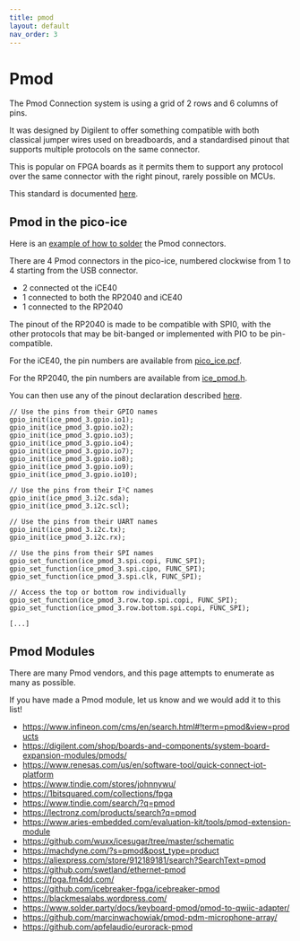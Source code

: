 ```yaml
---
title: pmod
layout: default
nav_order: 3
---
```


# Pmod

The Pmod Connection system is using a grid of 2 rows and 6 columns of pins.

It was designed by Digilent to offer something compatible with both classical jumper wires used on breadboards,
and a standardised pinout that supports multiple protocols on the same connector.

This is popular on FPGA boards as it permits them to support any protocol over
the same connector with the right pinout, rarely possible on MCUs.

This standard is documented [here](https://reference.digilentinc.com/_media/reference/pmod/pmodoledrgb/pmodoledrgb_sch.pdf).

## Pmod in the pico-ice

Here is an [example of how to solder](/getting_started.html#soldering-the-pmods) the Pmod connectors.

There are 4 Pmod connectors in the pico-ice, numbered clockwise from 1 to 4 starting from the USB connector.

- 2 connected ot the iCE40
- 1 connected to both the RP2040 and iCE40
- 1 connected to the RP2040

The pinout of the RP2040 is made to be compatible with SPI0,
with the other protocols that may be bit-banged or implemented with PIO to be pin-compatible.

For the iCE40, the pin numbers are available from
[pico_ice.pcf](https://github.com/tinyvision-ai-inc/pico-ice-sdk/blob/main/rtl/pico_ice.pcf).

For the RP2040, the pin numbers are available from
[ice_pmod.h](https://github.com/tinyvision-ai-inc/pico-ice-sdk/blob/main/include/ice_pmod.h).

You can then use any of the pinout declaration described
[here](https://github.com/tinyvision-ai-inc/pico-ice-sdk/blob/main/include/pmod.h).

```
// Use the pins from their GPIO names
gpio_init(ice_pmod_3.gpio.io1);
gpio_init(ice_pmod_3.gpio.io2);
gpio_init(ice_pmod_3.gpio.io3);
gpio_init(ice_pmod_3.gpio.io4);
gpio_init(ice_pmod_3.gpio.io7);
gpio_init(ice_pmod_3.gpio.io8);
gpio_init(ice_pmod_3.gpio.io9);
gpio_init(ice_pmod_3.gpio.io10);

// Use the pins from their I²C names
gpio_init(ice_pmod_3.i2c.sda);
gpio_init(ice_pmod_3.i2c.scl);

// Use the pins from their UART names
gpio_init(ice_pmod_3.i2c.tx);
gpio_init(ice_pmod_3.i2c.rx);

// Use the pins from their SPI names
gpio_set_function(ice_pmod_3.spi.copi, FUNC_SPI);
gpio_set_function(ice_pmod_3.spi.cipo, FUNC_SPI);
gpio_set_function(ice_pmod_3.spi.clk, FUNC_SPI);

// Access the top or bottom row individually
gpio_set_function(ice_pmod_3.row.top.spi.copi, FUNC_SPI);
gpio_set_function(ice_pmod_3.row.bottom.spi.copi, FUNC_SPI);

[...]
```


## Pmod Modules

There are many Pmod vendors, and this page attempts to enumerate as many as possible.

If you have made a Pmod module, let us know and we would add it to this list!

- <https://www.infineon.com/cms/en/search.html#!term=pmod&view=products>
- <https://digilent.com/shop/boards-and-components/system-board-expansion-modules/pmods/>
- <https://www.renesas.com/us/en/software-tool/quick-connect-iot-platform>
- <https://www.tindie.com/stores/johnnywu/>
- <https://1bitsquared.com/collections/fpga>
- <https://www.tindie.com/search/?q=pmod>
- <https://lectronz.com/products/search?q=pmod>
- <https://www.aries-embedded.com/evaluation-kit/tools/pmod-extension-module>
- <https://github.com/wuxx/icesugar/tree/master/schematic>
- <https://machdyne.com/?s=pmod&post_type=product>
- <https://aliexpress.com/store/912189181/search?SearchText=pmod>
- <https://github.com/swetland/ethernet-pmod>
- <https://fpga.fm4dd.com/>
- <https://github.com/icebreaker-fpga/icebreaker-pmod>
- <https://blackmesalabs.wordpress.com/>
- <https://www.solder.party/docs/keyboard-pmod/pmod-to-qwiic-adapter/>
- <https://github.com/marcinwachowiak/pmod-pdm-microphone-array/>
- <https://github.com/apfelaudio/eurorack-pmod>
